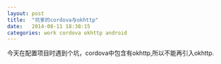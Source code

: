 ```yaml
---
layout: post
title:  "坑爹的cordova与okhttp"
date:   2014-08-11 18:38:15
categories: work cordova okhttp android
---
```


今天在配置项目时遇到个坑，cordova中包含有okhttp,所以不能再引入okhttp.